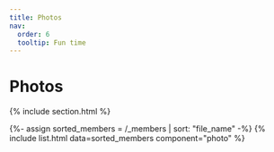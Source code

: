 ```yaml
---
title: Photos
nav:
  order: 6
  tooltip: Fun time  
---
```


# <i class="fas fa-users"></i>Photos


{% include section.html %}

{%- assign sorted_members = /_members | sort: "file_name" -%}
{% include list.html data=sorted_members component="photo" %}



